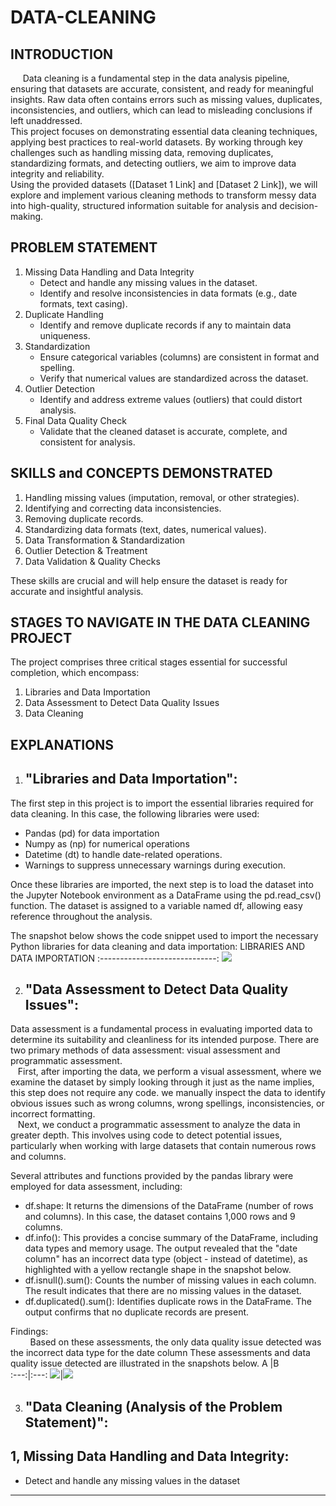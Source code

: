 # DATA-CLEANING
## INTRODUCTION
&nbsp;&nbsp;&nbsp;&nbsp;&nbsp;Data cleaning is a fundamental step in the data analysis pipeline, ensuring that datasets are accurate, consistent, and ready for meaningful insights. Raw data often contains errors such as missing values, duplicates, inconsistencies, and outliers, which can lead to misleading conclusions if left unaddressed.  
This project focuses on demonstrating essential data cleaning techniques, applying best practices to real-world datasets. By working through key challenges such as handling missing data, removing duplicates, standardizing formats, and detecting outliers, we aim to improve data integrity and reliability.  
Using the provided datasets ([Dataset 1 Link] and [Dataset 2 Link]), we will explore and implement various cleaning methods to transform messy data into high-quality, structured information suitable for analysis and decision-making. 

## PROBLEM STATEMENT
1. Missing Data Handling and Data Integrity
   - Detect and handle any missing values in the dataset.
   - Identify and resolve inconsistencies in data formats (e.g., date formats, text casing).
2. Duplicate Handling
   - Identify and remove duplicate records if any to maintain data uniqueness.
3. Standardization
   - Ensure categorical variables (columns) are consistent in format and spelling.
   - Verify that numerical values are standardized across the dataset.
4. Outlier Detection
   - Identify and address extreme values (outliers) that could distort analysis.
5. Final Data Quality Check
   - Validate that the cleaned dataset is accurate, complete, and consistent for analysis.
     
## SKILLS and CONCEPTS DEMONSTRATED

1. Handling missing values (imputation, removal, or other strategies).
2. Identifying and correcting data inconsistencies.
3. Removing duplicate records.
4. Standardizing data formats (text, dates, numerical values).
5. Data Transformation & Standardization
6. Outlier Detection & Treatment
7. Data Validation & Quality Checks

These skills are crucial and will help ensure the dataset is ready for accurate and insightful analysis.

## STAGES TO NAVIGATE IN THE DATA CLEANING PROJECT

The project comprises three critical stages essential for successful completion, which encompass:
1. Libraries and Data Importation
2. Data Assessment to Detect Data Quality Issues
3. Data Cleaning

## EXPLANATIONS
1. "Libraries and Data Importation":
   ---  
The first step in this project is to import the essential libraries required for data cleaning. In this case, the following libraries were used:
- Pandas (pd) for data importation 
- Numpy as (np) for numerical operations
- Datetime (dt) to handle date-related operations.
- Warnings to suppress unnecessary warnings during execution.
  
Once these libraries are imported, the next step is to load the dataset into the Jupyter Notebook environment as a DataFrame using the pd.read_csv() function. The dataset is assigned to a variable named df, allowing easy reference throughout the analysis.  

The snapshot below shows the code snippet used to import the necessary Python libraries for data cleaning and data importation:
LIBRARIES AND DATA IMPORTATION
:-----------------------------:
![](Saless/library.png)

2. "Data Assessment to Detect Data Quality Issues":
   --- 
Data assessment is a fundamental process in evaluating imported data to determine its suitability and cleanliness for its intended purpose. There are two primary methods of data assessment: visual assessment and programmatic assessment.  
&nbsp;&nbsp;&nbsp;First, after importing the data, we perform a visual assessment, where we examine the dataset by simply looking through it just as the name implies, this step does not require any code. we manually inspect the data to identify obvious issues such as wrong columns, wrong spellings, inconsistencies, or incorrect formatting.  
&nbsp;&nbsp;&nbsp;Next, we conduct a programmatic assessment to analyze the data in greater depth. This involves using code to detect potential issues, particularly when working with large datasets that contain numerous rows and columns. 

Several attributes and functions provided by the pandas library were employed for data assessment, including:

- df.shape: It returns the dimensions of the DataFrame (number of rows and columns). In this case, the dataset contains 1,000 rows and 9 columns.
- df.info(): This provides a concise summary of the DataFrame, including data types and memory usage. The output revealed that the "date column" has an incorrect data type (object - instead of datetime), as highlighted with a yellow rectangle shape in the snapshot below.
- df.isnull().sum(): Counts the number of missing values in each column. The result indicates that there are no missing values in the dataset.
- df.duplicated().sum(): Identifies duplicate rows in the DataFrame. The output confirms that no duplicate records are present.
 
Findings:  
&nbsp;&nbsp;&nbsp;&nbsp;&nbsp;&nbsp;&nbsp;&nbsp;Based on these assessments, the only data quality issue detected was the incorrect data type for the date column
These assessments and data quality issue detected are illustrated in the snapshots below. 
A    |B    
:---:|:---:
![](Saless/datass1.png)|![](Saless/datass2.png)

3. "Data Cleaning (Analysis of the Problem Statement)":
   ---
1, Missing Data Handling and Data Integrity:
   --
   - Detect and handle any missing values in the dataset
   ---






